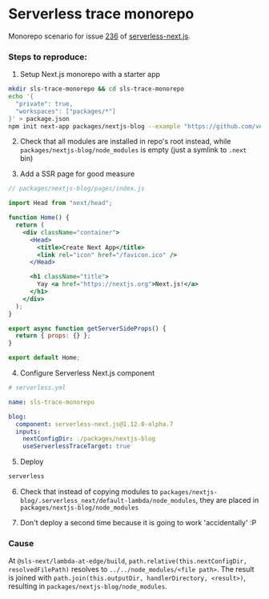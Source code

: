 # Serverless trace monorepo

Monorepo scenario for issue [236](https://github.com/danielcondemarin/serverless-next.js/issues/236) of [serverless-next.js](https://github.com/danielcondemarin/serverless-next.js/issues/236).

### Steps to reproduce:

1. Setup Next.js monorepo with a starter app

```bash
mkdir sls-trace-monorepo && cd sls-trace-monorepo
echo '{
  "private": true,
  "workspaces": ["packages/*"]
}' > package.json
npm init next-app packages/nextjs-blog --example "https://github.com/vercel/next-learn-starter/tree/master/learn-starter"
```

2. Check that all modules are installed in repo's root instead, while `packages/nextjs-blog/node_modules` is empty (just a symlink to `.next` bin)

3. Add a SSR page for good measure

```jsx
// packages/nextjs-blog/pages/index.js

import Head from "next/head";

function Home() {
  return (
    <div className="container">
      <Head>
        <title>Create Next App</title>
        <link rel="icon" href="/favicon.ico" />
      </Head>

      <h1 className="title">
        Yay <a href="https://nextjs.org">Next.js!</a>
      </h1>
    </div>
  );
}

export async function getServerSideProps() {
  return { props: {} };
}

export default Home;
```

4. Configure Serverless Next.js component

```yml
# serverless.yml

name: sls-trace-monorepo

blog:
  component: serverless-next.js@1.12.0-alpha.7
  inputs:
    nextConfigDir: ./packages/nextjs-blog
    useServerlessTraceTarget: true
```

5. Deploy

```bash
serverless
```

6. Check that instead of copying modules to `packages/nextjs-blog/.serverless_next/default-lambda/node_modules`, they are placed in `packages/nextjs-blog/node_modules`

7. Don't deploy a second time because it is going to work 'accidentally' :P

### Cause

At `@sls-next/lambda-at-edge/build`, `path.relative(this.nextConfigDir, resolvedFilePath)` resolves to `../../node_modules/<file path>`. The result is joined with `path.join(this.outputDir, handlerDirectory, <result>)`, resulting in `packages/nextjs-blog/node_modules`.
